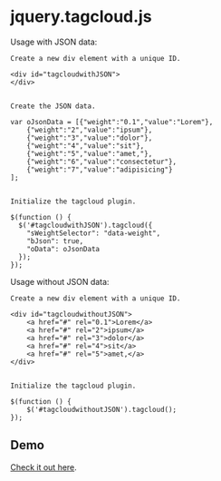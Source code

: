 jquery.tagcloud.js
==================

Usage with JSON data:

    Create a new div element with a unique ID.
    
    <div id="tagcloudwithJSON">
    </div>


    Create the JSON data.
    
    var oJsonData = [{"weight":"0.1","value":"Lorem"},
        {"weight":"2","value":"ipsum"},
        {"weight":"3","value":"dolor"},
        {"weight":"4","value":"sit"},
        {"weight":"5","value":"amet,"},
        {"weight":"6","value":"consectetur"},
        {"weight":"7","value":"adipisicing"}
    ];


    Initialize the tagcloud plugin.

    $(function () {
      $('#tagcloudwithJSON').tagcloud({
        "sWeightSelector": "data-weight",
        "bJson": true,
        "oData": oJsonData
      });
    });


Usage without JSON data:

    Create a new div element with a unique ID.
    
    <div id="tagcloudwithoutJSON">
        <a href="#" rel="0.1">Lorem</a>
        <a href="#" rel="2">ipsum</a>
        <a href="#" rel="3">dolor</a>
        <a href="#" rel="4">sit</a>
        <a href="#" rel="5">amet,</a>
    </div>
    
    
    Initialize the tagcloud plugin.
    
    $(function () {
        $('#tagcloudwithoutJSON').tagcloud();
    });
      
     
Demo
----
[Check it out here](http://addywaddy.github.com/jquery.tagcloud.js/ "jquery.tagcloud.js Demo").
